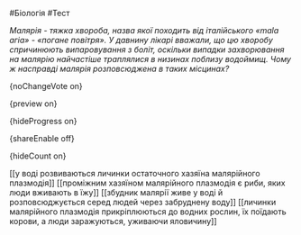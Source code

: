#Біологія #Тест

*Малярія - тяжка хвороба, назва якої походить від італійського «malа агіа» - «погане повітря». У давнину лікарі вважали, що цю хворобу спричинюють випаровування з боліт, оскільки випадки захворювання на малярію найчастіше траплялися в низинах поблизу водоймищ. Чому ж насправді малярія розповсюджена в таких місцинах?*

{noChangeVote on}

{preview on}

{hideProgress on}

{shareEnable off}

{hideCount on}

[[у воді розвиваються личинки остаточного хазяїна малярійного плазмодія]]
[[проміжним хазяїном малярійного плазмодія є риби, яких люди вживають в їжу]]
[[збудник малярії живе у воді й розповсюджується серед людей через забруднену воду]]
[[личинки малярійного плазмодія прикріплюються до водних рослин, їх поїдають корови, а люди заражуються, уживаючи яловичину]]
